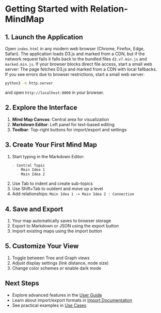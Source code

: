 # Getting Started with Relation-MindMap

## 1. Launch the Application
Open `index.html` in any modern web browser (Chrome, Firefox, Edge, Safari).
The application loads D3.js and marked from a CDN, but if the network request
fails it falls back to the bundled files `d3.v7.min.js` and `marked.min.js`.
If your browser blocks direct file access, start a small web server:
The page fetches D3.js and marked from a CDN with local fallbacks. If you see
errors due to browser restrictions, start a small web server:

```bash
python3 -m http.server
```
and open `http://localhost:8000` in your browser.

## 2. Explore the Interface
1. **Mind Map Canvas**: Central area for visualization
2. **Markdown Editor**: Left panel for text-based editing
3. **Toolbar**: Top-right buttons for import/export and settings

## 3. Create Your First Mind Map
1. Start typing in the Markdown Editor:
   ```markdown
   - Central Topic
     - Main Idea 1
     - Main Idea 2
   ```
2. Use Tab to indent and create sub-topics
3. Use Shift+Tab to outdent and move up a level
4. Add relationships: `Main Idea 1 -> Main Idea 2 : Connection`

## 4. Save and Export
1. Your map automatically saves to browser storage
2. Export to Markdown or JSON using the export button
3. Import existing maps using the import button

## 5. Customize Your View
1. Toggle between Tree and Graph views
2. Adjust display settings (link distance, node size)
3. Change color schemes or enable dark mode

## Next Steps
- Explore advanced features in the [User Guide](User-Guide.md)
- Learn about import/export formats in [Import Documentation](Import.md)
- See practical examples in [Use Cases](Use-Cases.md)

